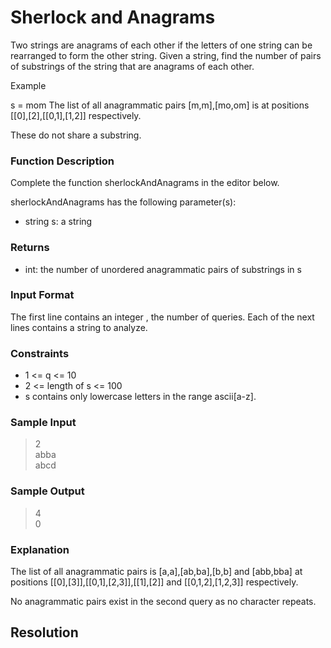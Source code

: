 # Sherlock and Anagrams

Two strings are anagrams of each other if the letters of one string can be rearranged to form the other string. Given a string, find the number of pairs of substrings of the string that are anagrams of each other.

Example

s = mom
The list of all anagrammatic pairs [m,m],[mo,om] is  at positions [[0],[2],[[0,1],[1,2]] respectively.

These do not share a substring.
 
### Function Description

Complete the function sherlockAndAnagrams in the editor below.

sherlockAndAnagrams has the following parameter(s):

* string s: a string

### Returns

* int: the number of unordered anagrammatic pairs of substrings in s

### Input Format

The first line contains an integer , the number of queries.
Each of the next  lines contains a string  to analyze.

### Constraints

* 1 <= q <= 10
* 2 <= length of s <= 100
* s contains only lowercase letters in the range ascii[a-z].

### Sample Input 

> 2<br>
  abba<br>
  abcd

### Sample Output

> 4<br>
  0

### Explanation

The list of all anagrammatic pairs is [a,a],[ab,ba],[b,b] and [abb,bba] at positions [[0],[3]],[[0,1],[2,3]],[[1],[2]] and [[0,1,2],[1,2,3]] respectively.

No anagrammatic pairs exist in the second query as no character repeats.

## Resolution

